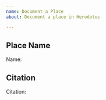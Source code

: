 ```yaml
---
name: Document a Place
about: Document a place in Herodotus

---
```


## Place Name

Name:

## Citation

Citation:
